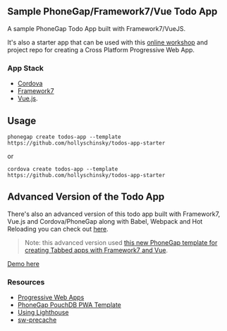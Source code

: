 ## Sample PhoneGap/Framework7/Vue Todo App

A sample PhoneGap Todo App built with Framework7/VueJS.

It's also a starter app that can be used with this [online workshop](https://hollyschinsky.github.io/todos-app-pwa) and project repo for creating a Cross Platform Progressive Web App.

### App Stack
- [Cordova](http://cordova.apache.org)
- [Framework7](http://framework7.io)
- [Vue.js](http://vuejs.org).

## Usage

    phonegap create todos-app --template https://github.com/hollyschinsky/todos-app-starter

or

    cordova create todos-app --template https://github.com/hollyschinsky/todos-app-starter

## Advanced Version of the Todo App 
There's also an advanced version of this todo app built with Framework7, Vue.js and Cordova/PhoneGap along with Babel, Webpack and Hot Reloading you can check out [here](https://github.com/phonegap/phonegap-app-todo).

> Note: this advanced version used [this new PhoneGap template for creating Tabbed apps with Framework7 and Vue](https://github.com/phonegap/phonegap-template-vue-f7-tabs).

[Demo here](https://hollyschinsky.github.io/todo-pwa/#!//)

### Resources
- [Progressive Web Apps](https://docs.google.com/document/d/1Lf33f2rcMisp0Xz1hOVevswds4KCpA5nSkptr-VjhKQ)
- [PhoneGap PouchDB PWA Template](https://github.com/phonegap/phonegap-template-pwa) 
- [Using Lighthouse](https://docs.google.com/document/d/1Lf33f2rcMisp0Xz1hOVevswds4KCpA5nSkptr-VjhKQ/)
- [sw-precache](https://github.com/GoogleChrome/sw-precache)